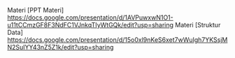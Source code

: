 Materi [PPT Materi] https://docs.google.com/presentation/d/1AVPuwxwN1O1-u11tCCmzGF8F3NdFC1VJnkqTIyWtGQk/edit?usp=sharing
Materi [Struktur Data] https://docs.google.com/presentation/d/15o0xl9nKeS6xet7wWuIgh7YKSsjMN2SuIYY43nZ5Z1k/edit?usp=sharing
